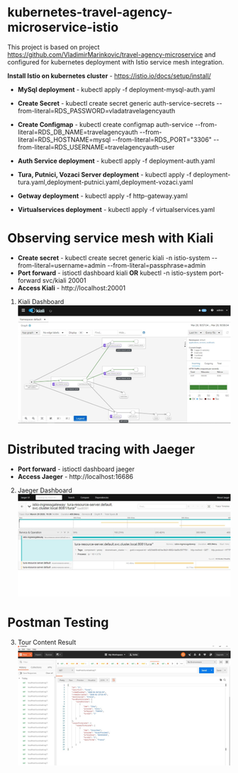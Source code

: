 # kubernetes-travel-agency-microservice-istio

This project is based on project https://github.com/VladimirMarinkovic/travel-agency-microservice and configured for kubernetes deployment with Istio service mesh integration.

 **Install Istio on kubernetes cluster** - https://istio.io/docs/setup/install/
 
* **MySql deployment** - kubectl apply -f deployment-mysql-auth.yaml
* **Create Secret** - kubectl create secret generic auth-service-secrets --from-literal=RDS_PASSWORD=vladatravelagencyauth
* **Create Configmap** -  kubectl create configmap auth-service --from-literal=RDS_DB_NAME=travelagencyauth --from-     literal=RDS_HOSTNAME=mysql  --from-literal=RDS_PORT="3306" --from-literal=RDS_USERNAME=travelagencyauth-user

* **Auth Service deployment** - kubectl apply -f deployment-auth.yaml

* **Tura, Putnici, Vozaci Server deployment** - kubectl apply -f deployment-tura.yaml,deployment-putnici.yaml,deployment-vozaci.yaml 

* **Getway deployment** - kubectl apply -f http-gateway.yaml

* **Virtualservices deployment** - kubectl apply -f virtualservices.yaml



# Observing service mesh with Kiali

* **Create secret** - kubectl create secret generic kiali -n istio-system --from-literal=username=admin --from-literal=passphrase=admin
* **Port forward** - istioctl dashboard kiali   **OR**    kubectl -n istio-system  port-forward svc/kiali 20001
* **Access Kiali** - http://localhost:20001

1. Kiali Dashboard
![Kiali](https://github.com/VladimirMarinkovic/kubernetes-ta-microservice-istio/blob/master/tura-resource-server/src/main/resources/images/istio-3.jpg)



# Distributed tracing with Jaeger

* **Port forward** - istioctl dashboard jaeger
* **Access Jaeger** - http://localhost:16686

2. Jaeger Dashboard
![Jaeger](https://github.com/VladimirMarinkovic/kubernetes-ta-microservice-istio/blob/master/tura-resource-server/src/main/resources/images/jaeger.jpg)


# Postman Testing
3. Tour Content Result
![Postman](https://github.com/VladimirMarinkovic/kubernetes-ta-microservice-istio/blob/master/tura-resource-server/src/main/resources/images/result.jpg)

